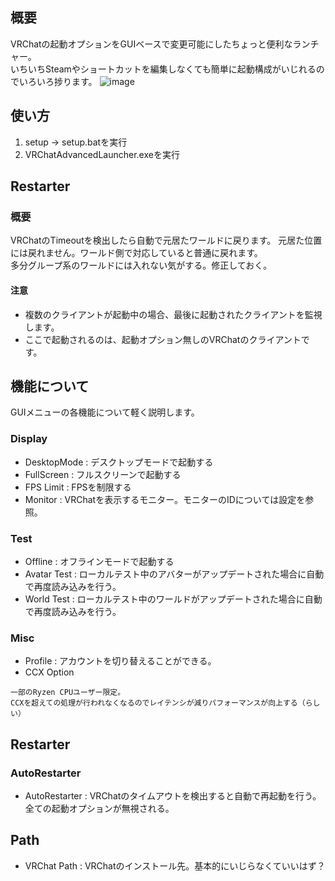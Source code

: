## 概要
VRChatの起動オプションをGUIベースで変更可能にしたちょっと便利なランチャー。  
いちいちSteamやショートカットを編集しなくても簡単に起動構成がいじれるのでいろいろ捗ります。
![image](https://github.com/user-attachments/assets/920d51eb-3910-4e7a-8f67-fb913ecbeb7e)

## 使い方
1. setup -> setup.batを実行
2. VRChatAdvancedLauncher.exeを実行

## Restarter
### 概要
VRChatのTimeoutを検出したら自動で元居たワールドに戻ります。 
元居た位置には戻れません。ワールド側で対応していると普通に戻れます。  
多分グループ系のワールドには入れない気がする。修正しておく。

#### 注意
* 複数のクライアントが起動中の場合、最後に起動されたクライアントを監視します。
* ここで起動されるのは、起動オプション無しのVRChatのクライアントです。

## 機能について
GUIメニューの各機能について軽く説明します。
### Display
* DesktopMode : デスクトップモードで起動する
* FullScreen  : フルスクリーンで起動する
* FPS Limit   : FPSを制限する
* Monitor     : VRChatを表示するモニター。モニターのIDについては設定を参照。

### Test
* Offline : オフラインモードで起動する
* Avatar Test : ローカルテスト中のアバターがアップデートされた場合に自動で再度読み込みを行う。
* World Test  : ローカルテスト中のワールドがアップデートされた場合に自動で再度読み込みを行う。

### Misc
* Profile : アカウントを切り替えることができる。
* CCX Option
```
一部のRyzen CPUユーザー限定。  
CCXを超えての処理が行われなくなるのでレイテンシが減りパフォーマンスが向上する（らしい）
```

## Restarter
### AutoRestarter
* AutoRestarter : VRChatのタイムアウトを検出すると自動で再起動を行う。全ての起動オプションが無視される。

## Path
* VRChat Path : VRChatのインストール先。基本的にいじらなくていいはず？
